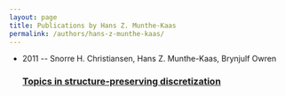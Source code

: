 ```yaml
---
layout: page
title: Publications by Hans Z. Munthe-Kaas
permalink: /authors/hans-z-munthe-kaas/
---
```


<ul class="post-list">
<li><span class='post-meta'>2011 -- Snorre H. Christiansen, Hans Z. Munthe-Kaas, Brynjulf Owren</span><h3><a class='post-link' href='../../topics-in-structure-preserving-discretization'>Topics in structure-preserving discretization</a></h3></li>

</ul>
